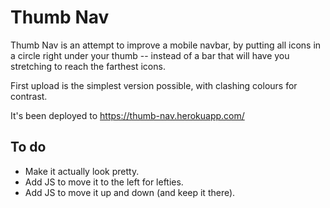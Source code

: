 # Thumb Nav

Thumb Nav is an attempt to improve a mobile navbar, by putting all icons in a circle right under your thumb -- instead of a bar that will have you stretching to reach the farthest icons.

First upload is the simplest version possible, with clashing colours for contrast.

It's been deployed to <https://thumb-nav.herokuapp.com/>

## To do

- Make it actually look pretty.
- Add JS to move it to the left for lefties.
- Add JS to move it up and down (and keep it there).
